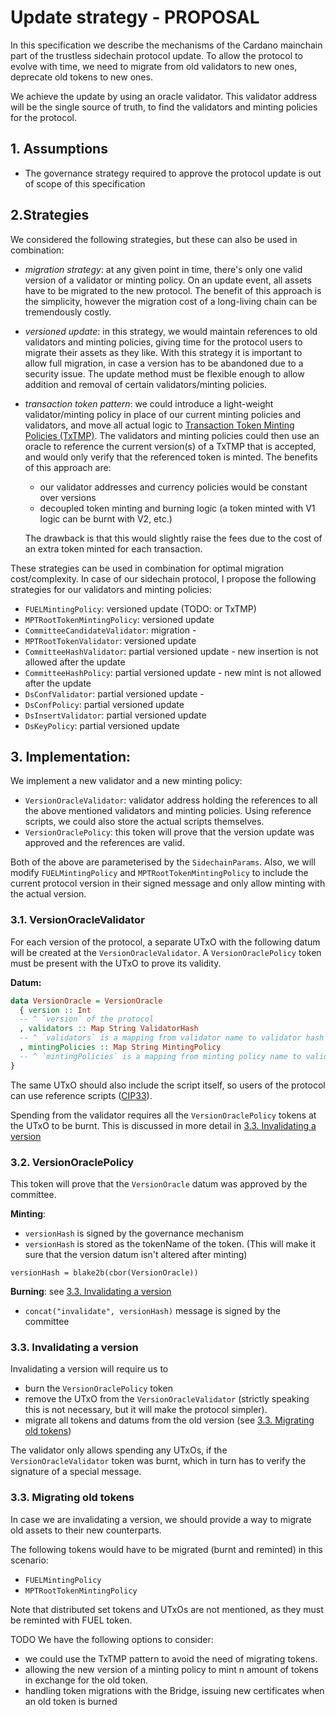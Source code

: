 # Update strategy - PROPOSAL

In this specification we describe the mechanisms of the Cardano mainchain part of the trustless
sidechain protocol update. To allow the protocol to evolve with time, we need to migrate from old
validators to new ones, deprecate old tokens to new ones.

We achieve the update by using an oracle validator. This validator address will be the single
source of truth, to find the validators and minting policies for the protocol.

## 1. Assumptions

- The governance strategy required to approve the protocol update is out of scope of this specification

## 2.Strategies

We considered the following strategies, but these can also be used in combination:

- _migration strategy_: at any given point in time, there's only one valid version of a
  validator or minting policy. On an update event, all assets have to be migrated to the new
  protocol. The benefit of this approach is the simplicity, however the migration cost of a
  long-living chain can be tremendously costly.
- _versioned update_: in this strategy, we would maintain references to old validators and minting
  policies, giving time for the protocol users to migrate their assets as they like. With this
  strategy it is important to allow full migration, in case a version has to be abandoned due to
  a security issue. The update method must be flexible enough to allow addition and removal of
  certain validators/minting policies.
- _transaction token pattern_: we could introduce a light-weight validator/minting policy in place
  of our current minting policies and validators, and move all actual logic to
  [Transaction Token Minting Policies (TxTMP)](https://plutonomicon.github.io/plutonomicon/transaction-token-pattern).
  The validators and minting policies could then use an oracle to reference the current version(s)
  of a TxTMP that is accepted, and would only verify that the referenced token is minted.
  The benefits of this approach are:

  - our validator addresses and currency policies would be constant over versions
  - decoupled token minting and burning logic (a token minted with V1 logic can be burnt with V2, etc.)

  The drawback is that this would slightly raise the fees due to the cost of an extra token minted for each transaction.

These strategies can be used in combination for optimal migration cost/complexity. In case of our
sidechain protocol, I propose the following strategies for our validators and minting policies:

- `FUELMintingPolicy`: versioned update (TODO: or TxTMP)
- `MPTRootTokenMintingPolicy`: versioned update
- `CommitteeCandidateValidator`: migration -
- `MPTRootTokenValidator`: versioned update
- `CommitteeHashValidator`: partial versioned update - new insertion is not allowed after the update
- `CommitteeHashPolicy`: partial versioned update - new mint is not allowed after the update
- `DsConfValidator`: partial versioned update -
- `DsConfPolicy`: partial versioned update
- `DsInsertValidator`: partial versioned update
- `DsKeyPolicy`: partial versioned update

## 3. Implementation:

We implement a new validator and a new minting policy:

- `VersionOracleValidator`: validator address holding the references to all the above mentioned
  validators and minting policies. Using reference scripts, we could also store the actual
  scripts themselves.
- `VersionOraclePolicy`: this token will prove that the version update was approved and the
  references are valid.

Both of the above are parameterised by the `SidechainParams`.
Also, we will modify `FUELMintingPolicy` and `MPTRootTokenMintingPolicy` to include the current
protocol version in their signed message and only allow minting with the actual version.

### 3.1. VersionOracleValidator

For each version of the protocol, a separate UTxO with the following datum will be created at the
`VersionOracleValidator`. A `VersionOraclePolicy` token must be present with the UTxO to prove
its validity.

**Datum:**

```haskell
data VersionOracle = VersionOracle
  { version :: Int
  -- ^ `version` of the protocol
  , validators :: Map String ValidatorHash
  -- ^ `validators` is a mapping from validator name to validator hash
  , mintingPolicies :: Map String MintingPolicy
  -- ^ `mintingPolicies` is a mapping from minting policy name to validator hash
}
```

The same UTxO should also include the script itself, so users of the protocol can use reference
scripts ([CIP33](https://github.com/cardano-foundation/CIPs/tree/master/CIP-0033)).

Spending from the validator requires all the `VersionOraclePolicy` tokens at the UTxO
to be burnt. This is discussed in more detail in [3.3. Invalidating a version](#33-invalidating-a-version)

### 3.2. VersionOraclePolicy

This token will prove that the `VersionOracle` datum was approved by the committee.

**Minting**:

- `versionHash` is signed by the governance mechanism
- `versionHash` is stored as the tokenName of the token. (This will make it sure that the version
  datum isn't altered after minting)

```
versionHash = blake2b(cbor(VersionOracle))
```

**Burning**:
see [3.3. Invalidating a version](#33-invalidating-a-version)

- `concat("invalidate", versionHash)` message is signed by the committee

### 3.3. Invalidating a version

Invalidating a version will require us to

- burn the `VersionOraclePolicy` token
- remove the UTxO from the `VersionOracleValidator` (strictly speaking this is not necessary, but it will
  make the protocol simpler).
- migrate all tokens and datums from the old version (see [3.3. Migrating old tokens](#33-migrating-old-tokens))

The validator only allows spending any UTxOs, if the `VersionOracleValidator` token was burnt,
which in turn has to verify the signature of a special message.

### 3.3. Migrating old tokens

In case we are invalidating a version, we should provide a way to migrate old assets to their new
counterparts.

The following tokens would have to be migrated (burnt and reminted) in this scenario:

- `FUELMintingPolicy`
- `MPTRootTokenMintingPolicy`

Note that distributed set tokens and UTxOs are not mentioned, as they must be reminted with FUEL token.

TODO We have the following options to consider:

- we could use the TxTMP pattern to avoid the need of migrating tokens.
- allowing the new version of a minting policy to mint n amount of tokens in exchange for the old token.
- handling token migrations with the Bridge, issuing new certificates when an old token is burned
